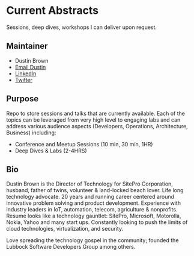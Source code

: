 # Current Abstracts

Sessions, deep dives, workshops I can deliver upon request.

## Maintainer

* Dustin Brown 
* [Email Dustin](mailto:dbrown@sitepro.com)
* [LinkedIn](https://www.linkedin.com/in/dustinbrown/)
* [Twitter](https://twitter.com/WillCode2Surf)

## Purpose

Repo to store sessions and talks that are currently available.  Each of the topics can be leveraged from very high level to engaging labs and can address various audience aspects (Developers, Operations, Architecture, Business) including:
* Conference and Meetup Sessions (10 min, 30 min, 1HR)
* Deep Dives & Labs (2-4HRS)


## Bio

Dustin Brown is the Director of Technology for SitePro Corporation, husband, father of twins, volunteer & land-locked beach lover. Life long technology advocate.  20 years and running career centered around innovative problem solving and product development.  Experience with industry leaders in IoT, automation, telecom, agriculture & nonprofits.  Resume looks like a technology gauntlet: SitePro, Microsoft, Motorolla, Nokia, Yahoo and many start ups.  Constantly looking to push the limits of cloud technologies, virtualization, and security.

Love spreading the technology gospel in the community; founded the Lubbock Software Developers Group among others.

